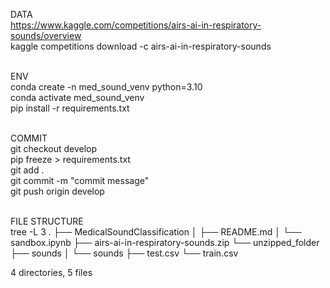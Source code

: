 DATA <br>
https://www.kaggle.com/competitions/airs-ai-in-respiratory-sounds/overview <br>
kaggle competitions download -c airs-ai-in-respiratory-sounds <br>
<br>

ENV <br>
conda create -n med_sound_venv python=3.10 <br>
conda activate med_sound_venv <br>
pip install -r requirements.txt <br>
<br>

COMMIT <br>
git checkout develop <br>
pip freeze > requirements.txt <br>
git add . <br>
git commit -m "commit message" <br>
git push origin develop <br>
<br>

FILE STRUCTURE <br>
tree -L 3 
.
├── MedicalSoundClassification
│   ├── README.md
│   └── sandbox.ipynb
├── airs-ai-in-respiratory-sounds.zip
└── unzipped_folder
    ├── sounds
    │   └── sounds
    ├── test.csv
    └── train.csv

4 directories, 5 files

<br>
